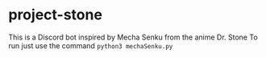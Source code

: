 # project-stone
This is a Discord bot inspired by Mecha Senku from the anime Dr. Stone
To run just use the command ```python3 mechaSenku.py```
